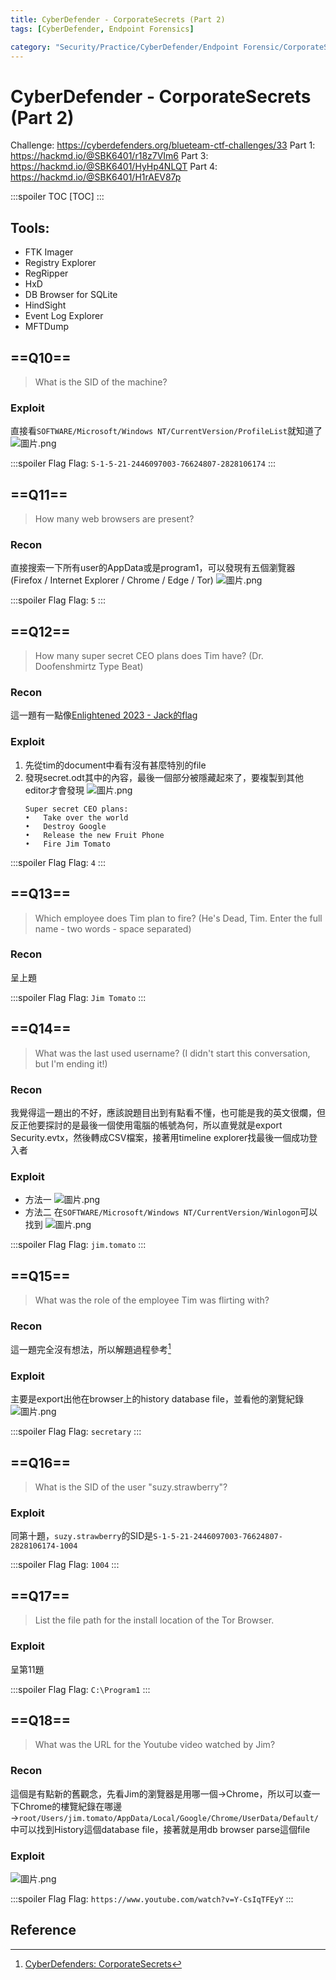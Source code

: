 ```yaml
---
title: CyberDefender - CorporateSecrets (Part 2)
tags: [CyberDefender, Endpoint Forensics]

category: "Security/Practice/CyberDefender/Endpoint Forensic/CorporateSecrets - Medium"
---
```


# CyberDefender - CorporateSecrets (Part 2)
<!-- more -->
Challenge: https://cyberdefenders.org/blueteam-ctf-challenges/33
Part 1: https://hackmd.io/@SBK6401/r18z7VIm6
Part 3: https://hackmd.io/@SBK6401/HyHp4NLQT
Part 4: https://hackmd.io/@SBK6401/H1rAEV87p

:::spoiler TOC
[TOC]
:::

## Tools: 
* FTK Imager
* Registry Explorer
* RegRipper
* HxD
* DB Browser for SQLite
* HindSight
* Event Log Explorer
* MFTDump


## ==Q10==
> What is the SID of the machine?

### Exploit
直接看`SOFTWARE/Microsoft/Windows NT/CurrentVersion/ProfileList`就知道了
![圖片.png](https://hackmd.io/_uploads/ry8fOuU7T.png)

:::spoiler Flag
Flag: `S-1-5-21-2446097003-76624807-2828106174`
:::

## ==Q11==
> How many web browsers are present? 

### Recon
直接搜索一下所有user的AppData或是program1，可以發現有五個瀏覽器(Firefox / Internet Explorer / Chrome / Edge / Tor)
![圖片.png](https://hackmd.io/_uploads/HkKLxF8Xp.png)

:::spoiler Flag
Flag: `5`
:::

## ==Q12==
> How many super secret CEO plans does Tim have?
(Dr. Doofenshmirtz Type Beat) 

### Recon
這一題有一點像[Enlightened 2023 - Jack的flag](https://hackmd.io/@SBK6401/H1w0vImC2)

### Exploit
1. 先從tim的document中看有沒有甚麼特別的file
2. 發現secret.odt其中的內容，最後一個部分被隱藏起來了，要複製到其他editor才會發現
    ![圖片.png](https://hackmd.io/_uploads/Sk9UStL7T.png)
    ```
    Super secret CEO plans:
    •	Take over the world
    •	Destroy Google
    •	Release the new Fruit Phone
    •	Fire Jim Tomato
    ```

:::spoiler Flag
Flag: `4`
:::

## ==Q13==
> Which employee does Tim plan to fire?
(He's Dead, Tim. Enter the full name - two words - space separated) 

### Recon
呈上題

:::spoiler Flag
Flag: `Jim Tomato`
:::

## ==Q14==
> What was the last used username?
(I didn't start this conversation, but I'm ending it!) 

### Recon
我覺得這一題出的不好，應該說題目出到有點看不懂，也可能是我的英文很爛，但反正他要探討的是最後一個使用電腦的帳號為何，所以直覺就是export Security.evtx，然後轉成CSV檔案，接著用timeline explorer找最後一個成功登入者

### Exploit
* 方法一
    ![圖片.png](https://hackmd.io/_uploads/rkrIjYLmp.png)
* 方法二
    在`SOFTWARE/Microsoft/Windows NT/CurrentVersion/Winlogon`可以找到
    ![圖片.png](https://hackmd.io/_uploads/SkEDG5Lm6.png)

:::spoiler Flag
Flag: `jim.tomato`
:::

## ==Q15==
> What was the role of the employee Tim was flirting with? 

### Recon
這一題完全沒有想法，所以解題過程參考[^wp]

### Exploit
主要是export出他在browser上的history database file，並看他的瀏覽紀錄
![圖片.png](https://hackmd.io/_uploads/HkLXgvvX6.png)

:::spoiler Flag
Flag: `secretary`
:::

## ==Q16==
> What is the SID of the user "suzy.strawberry"?

### Exploit
同第十題，`suzy.strawberry`的SID是`S-1-5-21-2446097003-76624807-2828106174-1004`

:::spoiler Flag
Flag: `1004`
:::

## ==Q17==
> List the file path for the install location of the Tor Browser.

### Exploit
呈第11題

:::spoiler Flag
Flag: `C:\Program1`
:::

## ==Q18==
> What was the URL for the Youtube video watched by Jim? 

### Recon
這個是有點新的舊觀念，先看Jim的瀏覽器是用哪一個$\to$Chrome，所以可以查一下Chrome的樓覽紀錄在哪邊$\to$`root/Users/jim.tomato/AppData/Local/Google/Chrome/UserData/Default/`中可以找到History這個database file，接著就是用db browser parse這個file

### Exploit
![圖片.png](https://hackmd.io/_uploads/SkN2-IPQp.png)

:::spoiler Flag
Flag: `https://www.youtube.com/watch?v=Y-CsIqTFEyY`
:::

## Reference
[^wp]:[CyberDefenders: CorporateSecrets](https://forensicskween.com/ctf/cyberdefenders/corporatesecrets/)